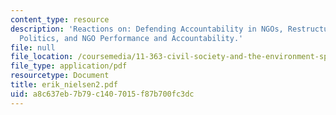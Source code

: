 ```yaml
---
content_type: resource
description: 'Reactions on: Defending Accountability in NGOs, Restructuring World
  Politics, and NGO Performance and Accountability.'
file: null
file_location: /coursemedia/11-363-civil-society-and-the-environment-spring-2005/a8c637eb7b79c1407015f87b700fc3dc_erik_nielsen2.pdf
file_type: application/pdf
resourcetype: Document
title: erik_nielsen2.pdf
uid: a8c637eb-7b79-c140-7015-f87b700fc3dc
---
```

